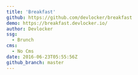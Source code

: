 ```yaml
---
title: 'Breakfast'
github: https://github.com/devlocker/breakfast
demo: https://breakfast.devlocker.io/
author: Devlocker
ssg:
  - Brunch
cms:
  - No Cms
date: 2016-06-23T05:55:56Z
github_branch: master
---
```

